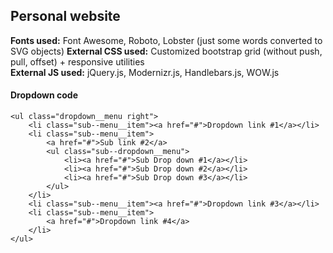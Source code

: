 ## Personal website ##

**Fonts used:** Font Awesome, Roboto, Lobster (just some words converted to SVG objects)
**External CSS used:** Customized bootstrap grid (without push, pull, offset) + responsive utilities  
**External JS used:** jQuery.js, Modernizr.js, Handlebars.js, WOW.js  

#### Dropdown code ####
    <ul class="dropdown__menu right">
        <li class="sub--menu__item"><a href="#">Dropdown link #1</a></li>
        <li class="sub--menu__item">
            <a href="#">Sub link #2</a>
            <ul class="sub--dropdown__menu">
                <li><a href="#">Sub Drop down #1</a></li>
                <li><a href="#">Sub Drop down #2</a></li>
                <li><a href="#">Sub Drop down #3</a></li>
            </ul>
        </li>
        <li class="sub--menu__item"><a href="#">Dropdown link #3</a></li>
        <li class="sub--menu__item">
            <a href="#">Dropdown link #4</a>
        </li>
    </ul>
